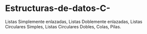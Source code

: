 # Estructuras-de-datos-C-
Listas Simplemente enlazadas, Listas Doblemente enlazadas, Listas Circulares Simples, Listas Circulares Dobles, Colas, Pilas.
